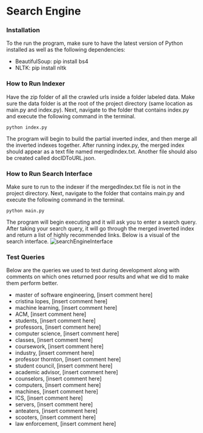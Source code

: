 # Search Engine

### Installation
To the run the program, make sure to have the latest version of Python installed as well as the following dependencies:
- BeautifulSoup: pip install bs4
- NLTK: pip install nltk

### How to Run Indexer
Have the zip folder of all the crawled urls inside a folder labeled data. Make sure the data folder is at the root of the project directory (same location as main.py and index.py). Next, navigate to the folder that contains index.py and execute the following command in the terminal.
``` 
python index.py 
```
The program will begin to build the partial inverted index, and then merge all the inverted indexes together. After running index.py, the merged index should appear as a text file named mergedIndex.txt. Another file should also be created called docIDToURL.json. 

### How to Run Search Interface
Make sure to run to the indexer if the mergedIndex.txt file is not in the project directory. Next, navigate to the folder that contains main.py and execute the following command in the terminal.
``` 
python main.py 
```
The program will begin executing and it will ask you to enter a search query. After taking your search query, it will go through the merged inverted index and return a list of highly recommended links. Below is a visual of the search interface.
![searchEngineInterface](https://github.com/hkr-5/cs121-assignment-3/assets/87344458/fae80fa1-2c07-4e88-ba43-a733b973df6b)

### Test Queries
Below are the queries we used to test during development along with comments on which ones returned poor results and what we did to make them perform better.
- master of software engineering, [insert comment here]
- cristina lopes, [insert comment here]
- machine learning, [insert comment here]
- ACM, [insert comment here]
- students, [insert comment here]
- professors, [insert comment here]
- computer science, [insert comment here]
- classes, [insert comment here]
- coursework, [insert comment here]
- industry, [insert comment here]
- professor thornton, [insert comment here]
- student council, [insert comment here]
- academic advisor, [insert comment here]
- counselors, [insert comment here]
- computers, [insert comment here]
- machines, [insert comment here]
- ICS, [insert comment here]
- servers, [insert comment here]
- anteaters, [insert comment here]
- scooters, [insert comment here]
- law enforcement, [insert comment here]
